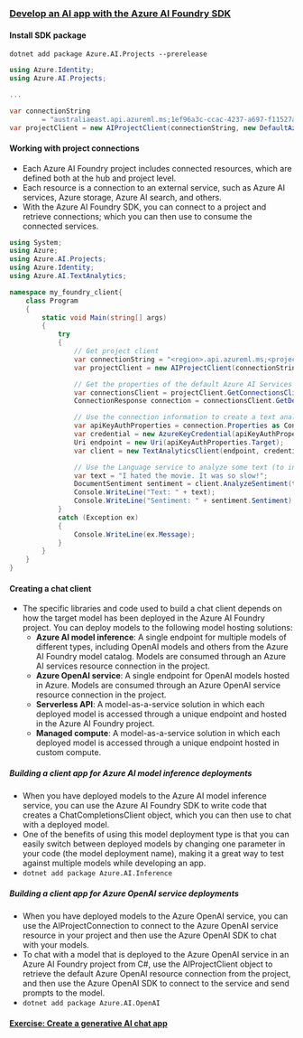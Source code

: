 ### [Develop an AI app with the Azure AI Foundry SDK](https://learn.microsoft.com/en-us/training/modules/ai-foundry-sdk/)

#### Install SDK package
`dotnet add package Azure.AI.Projects --prerelease`
```c#
using Azure.Identity;
using Azure.AI.Projects;

...

var connectionString 
        = "australiaeast.api.azureml.ms;1ef96a3c-ccac-4237-a697-f11527a50fc7;npd-mywave-rg;mywave-learning";
var projectClient = new AIProjectClient(connectionString, new DefaultAzureCredential());
```

#### Working with project connections
- Each Azure AI Foundry project includes connected resources, which are defined both at the hub and project level.
- Each resource is a connection to an external service, such as Azure AI services, Azure storage, Azure AI search, and others.
- With the Azure AI Foundry SDK, you can connect to a project and retrieve connections; which you can then use to consume the connected services.

```c#
using System;
using Azure;
using Azure.AI.Projects;
using Azure.Identity;
using Azure.AI.TextAnalytics;

namespace my_foundry_client{
    class Program
    {
        static void Main(string[] args)
        {
            try
            {
                // Get project client
                var connectionString = "<region>.api.azureml.ms;<project_id>;<hub_name>;<project_name>";
                var projectClient = new AIProjectClient(connectionString, new DefaultAzureCredential());

                // Get the properties of the default Azure AI Services connection with credentials
                var connectionsClient = projectClient.GetConnectionsClient();
                ConnectionResponse connection = connectionsClient.GetDefaultConnection(ConnectionType.AzureAIServices, true);

                // Use the connection information to create a text analytics client
                var apiKeyAuthProperties = connection.Properties as ConnectionPropertiesApiKeyAuth;
                var credential = new AzureKeyCredential(apiKeyAuthProperties.Credentials.Key);
                Uri endpoint = new Uri(apiKeyAuthProperties.Target);
                var client = new TextAnalyticsClient(endpoint, credential);

                // Use the Language service to analyze some text (to infer sentiment)
                var text = "I hated the movie. It was so slow!";
                DocumentSentiment sentiment = client.AnalyzeSentiment(text);
                Console.WriteLine("Text: " + text);
                Console.WriteLine("Sentiment: " + sentiment.Sentiment);
            }
            catch (Exception ex)
            {
                Console.WriteLine(ex.Message);
            }
        }
    }
}
```

#### Creating a chat client
- The specific libraries and code used to build a chat client depends on how the target model has been deployed in the Azure AI Foundry project. You can deploy models to the following model hosting solutions:
    - **Azure AI model inference**: A single endpoint for multiple models of different types, including OpenAI models and others from the Azure AI Foundry model catalog. Models are consumed through an Azure AI services resource connection in the project.
    - **Azure OpenAI service**: A single endpoint for OpenAI models hosted in Azure. Models are consumed through an Azure OpenAI service resource connection in the project.
    - **Serverless API**: A model-as-a-service solution in which each deployed model is accessed through a unique endpoint and hosted in the Azure AI Foundry project.
    - **Managed compute**: A model-as-a-service solution in which each deployed model is accessed through a unique endpoint hosted in custom compute.

##### Building a client app for Azure AI model inference deployments
- When you have deployed models to the Azure AI model inference service, you can use the Azure AI Foundry SDK to write code that creates a ChatCompletionsClient object, which you can then use to chat with a deployed model.
- One of the benefits of using this model deployment type is that you can easily switch between deployed models by changing one parameter in your code (the model deployment name), making it a great way to test against multiple models while developing an app.
- `dotnet add package Azure.AI.Inference`

##### Building a client app for Azure OpenAI service deployments
- When you have deployed models to the Azure OpenAI service, you can use the AIProjectConnection to connect to the Azure OpenAI service resource in your project and then use the Azure OpenAI SDK to chat with your models.
- To chat with a model that is deployed to the Azure OpenAI service in an Azure AI Foundry project from C#, use the AIProjectClient object to retrieve the default Azure OpenAI resource connection from the project, and then use the Azure OpenAI SDK to connect to the service and send prompts to the model.
- `dotnet add package Azure.AI.OpenAI`

#### [Exercise: Create a generative AI chat app](https://learn.microsoft.com/en-us/training/modules/ai-foundry-sdk/05-exercise)

